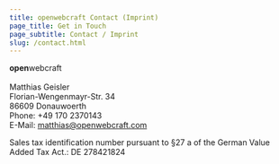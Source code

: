 ```yaml
---
title: openwebcraft Contact (Imprint)
page_title: Get in Touch
page_subtitle: Contact / Imprint
slug: /contact.html
---
```


<p></p>

<div class="vcard">
  <div class="org"><strong>open</strong>webcraft</div>
  <br/><span class="fn">Matthias Geisler</span>
  <div class="adr">
    <div class="street-address">Florian-Wengenmayr-Str. 34</div>
    <span class="postal-code">86609</span> <span class="locality">Donauwoerth</span>
  </div>
  <div>Phone: <span class="tel">+49 170 2370143</span></div>
  E-Mail: <a class="email" href="mailto:matthias@openwebcraft.com">matthias@openwebcraft.com</a>
</div>

<p>Sales tax identification number pursuant to §27 a of the German Value Added Tax Act.: DE 278421824</p>